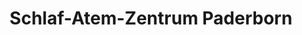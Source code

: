 ---
title: "Schlaf-Atem-Zentrum Paderborn"
url: /paderborn/schlaf-atem-zentrum-paderborn/
shop: Sanitätshaus
---